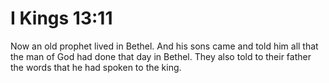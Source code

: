 # I Kings 13:11

Now an old prophet lived in Bethel. And his sons came and told him all that the man of God had done that day in Bethel. They also told to their father the words that he had spoken to the king.
